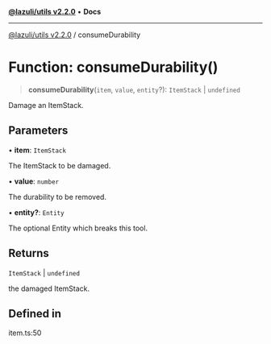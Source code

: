 [**@lazuli/utils v2.2.0**](../README.md) • **Docs**

***

[@lazuli/utils v2.2.0](../globals.md) / consumeDurability

# Function: consumeDurability()

> **consumeDurability**(`item`, `value`, `entity`?): `ItemStack` \| `undefined`

Damage an ItemStack.

## Parameters

• **item**: `ItemStack`

The ItemStack to be damaged.

• **value**: `number`

The durability to be removed.

• **entity?**: `Entity`

The optional Entity which breaks this tool.

## Returns

`ItemStack` \| `undefined`

the damaged ItemStack.

## Defined in

item.ts:50
